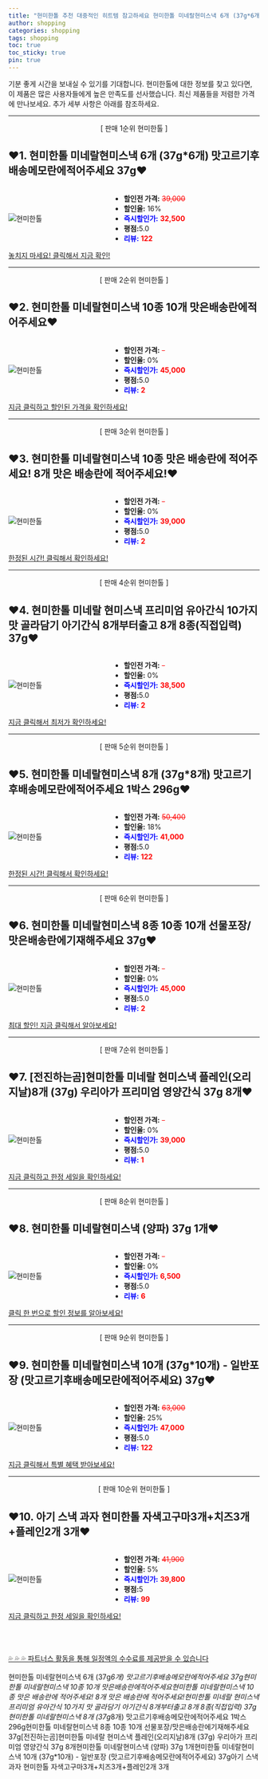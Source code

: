 ```yaml
---
title: "현미한톨 추천 대중적인 히트템 참고하세요 현미한톨 미네랄현미스낵 6개 (37g*6개) 맛고르기후배송메모란에적어주세요"
author: shopping
categories: shopping
tags: shopping
toc: true
toc_sticky: true
pin: true
---
```

기분 좋게 시간을 보내실 수 있기를 기대합니다. 현미한톨에 대한 정보를 찾고 있다면, 이 제품은 많은 사용자들에게 높은 만족도를 선사했습니다. 최신 제품들을 저렴한 가격에 만나보세요. 추가 세부 사항은 아래를 참조하세요.

---
<p class="toplist" style="margin: 0 auto; display: block; width: fit-content;">[ 판매 1순위 현미한톨 ]</p>

<h2><strong>❤️1. 현미한톨 미네랄현미스낵 6개 (37g*6개) 맛고르기후배송메모란에적어주세요 37g❤️</strong></h2>

<div style="display: flex; align-items: center;">
    <div style="flex: 0.4;">
        <img src="https://thumbnail10.coupangcdn.com/thumbnails/remote/230x230ex/image/vendor_inventory/8317/ccd4b7ae1b72e53046369245e2cdad18b98e1e1f48fae5d5b6b073f077cf.jpg" alt="현미한톨" style="max-width: 100%;">
    </div>
    <div style="flex: 0.6; margin-left: 10px;">
        <ul>
            <li><strong>할인전 가격:</strong> <del style="color: red;">39,000</del></li>
            <li><strong>할인율:</strong> 16%</li>
            <li><span style='color:blue'><strong>즉시할인가:</strong></span> <span style='color:red'><strong>32,500</strong></span></li>
            <li><strong>평점:</strong>5.0</li>
            <li><span style='color:blue'><strong>리뷰:</strong></span> <span style='color:red'><strong>122</strong></span></li>
        </ul>
    </div>
</div>
<div class="center">
    <a href="https://selin100587.github.io?lptag=AF9450613&subid=githubio&pageKey=7122479784&traceid=V0-153&itemId=17837006152&vendorItemId=73702295618" class="myButton">
        놓치지 마세요! 클릭해서 지금 확인!
    </a>
</div>


---
<p class="toplist" style="margin: 0 auto; display: block; width: fit-content;">[ 판매 2순위 현미한톨 ]</p>

<h2><strong>❤️2. 현미한톨 미네랄현미스낵 10종 10개 맛은배송란에적어주세요❤️</strong></h2>

<div style="display: flex; align-items: center;">
    <div style="flex: 0.4;">
        <img src="https://thumbnail9.coupangcdn.com/thumbnails/remote/230x230ex/image/vendor_inventory/9c09/5797df06f1383c9d03fcedded3199fd870cda90c1c77e47695aaf0d9112e.png" alt="현미한톨" style="max-width: 100%;">
    </div>
    <div style="flex: 0.6; margin-left: 10px;">
        <ul>
            <li><strong>할인전 가격:</strong> <del style="color: red;">-</del></li>
            <li><strong>할인율:</strong> 0%</li>
            <li><span style='color:blue'><strong>즉시할인가:</strong></span> <span style='color:red'><strong>45,000</strong></span></li>
            <li><strong>평점:</strong>5.0</li>
            <li><span style='color:blue'><strong>리뷰:</strong></span> <span style='color:red'><strong>2</strong></span></li>
        </ul>
    </div>
</div>
<div class="center">
    <a href="https://selin100587.github.io?lptag=AF9450613&subid=githubio&pageKey=7816857884&traceid=V0-153&itemId=21327316918&vendorItemId=88385973002" class="myButton">
        지금 클릭하고 할인된 가격을 확인하세요!
    </a>
</div>


---
<p class="toplist" style="margin: 0 auto; display: block; width: fit-content;">[ 판매 3순위 현미한톨 ]</p>

<h2><strong>❤️3. 현미한톨 미네랄현미스낵 10종 맛은 배송란에 적어주세요! 8개 맛은 배송란에 적어주세요!❤️</strong></h2>

<div style="display: flex; align-items: center;">
    <div style="flex: 0.4;">
        <img src="https://thumbnail9.coupangcdn.com/thumbnails/remote/230x230ex/image/vendor_inventory/9c09/5797df06f1383c9d03fcedded3199fd870cda90c1c77e47695aaf0d9112e.png" alt="현미한톨" style="max-width: 100%;">
    </div>
    <div style="flex: 0.6; margin-left: 10px;">
        <ul>
            <li><strong>할인전 가격:</strong> <del style="color: red;">-</del></li>
            <li><strong>할인율:</strong> 0%</li>
            <li><span style='color:blue'><strong>즉시할인가:</strong></span> <span style='color:red'><strong>39,000</strong></span></li>
            <li><strong>평점:</strong>5.0</li>
            <li><span style='color:blue'><strong>리뷰:</strong></span> <span style='color:red'><strong>2</strong></span></li>
        </ul>
    </div>
</div>
<div class="center">
    <a href="https://selin100587.github.io?lptag=AF9450613&subid=githubio&pageKey=7816857884&traceid=V0-153&itemId=19646668297&vendorItemId=88381091794" class="myButton">
        한정된 시간! 클릭해서 확인하세요!
    </a>
</div>


---
<p class="toplist" style="margin: 0 auto; display: block; width: fit-content;">[ 판매 4순위 현미한톨 ]</p>

<h2><strong>❤️4. 현미한톨 미네랄 현미스낵 프리미엄 유아간식 10가지 맛 골라담기 아기간식 8개부터출고 8개 8종(직접입력) 37g❤️</strong></h2>

<div style="display: flex; align-items: center;">
    <div style="flex: 0.4;">
        <img src="https://thumbnail6.coupangcdn.com/thumbnails/remote/230x230ex/image/vendor_inventory/8312/545848a37ef8372095d3307e649557251a8cdcc950fd5c61641e35fd482d.jpg" alt="현미한톨" style="max-width: 100%;">
    </div>
    <div style="flex: 0.6; margin-left: 10px;">
        <ul>
            <li><strong>할인전 가격:</strong> <del style="color: red;">-</del></li>
            <li><strong>할인율:</strong> 0%</li>
            <li><span style='color:blue'><strong>즉시할인가:</strong></span> <span style='color:red'><strong>38,500</strong></span></li>
            <li><strong>평점:</strong>5.0</li>
            <li><span style='color:blue'><strong>리뷰:</strong></span> <span style='color:red'><strong>2</strong></span></li>
        </ul>
    </div>
</div>
<div class="center">
    <a href="https://selin100587.github.io?lptag=AF9450613&subid=githubio&pageKey=7812518747&traceid=V0-153&itemId=23410407576&vendorItemId=90446215390" class="myButton">
        지금 클릭해서 최저가 확인하세요!
    </a>
</div>


---
<p class="toplist" style="margin: 0 auto; display: block; width: fit-content;">[ 판매 5순위 현미한톨 ]</p>

<h2><strong>❤️5. 현미한톨 미네랄현미스낵 8개 (37g*8개) 맛고르기후배송메모란에적어주세요 1박스 296g❤️</strong></h2>

<div style="display: flex; align-items: center;">
    <div style="flex: 0.4;">
        <img src="https://thumbnail7.coupangcdn.com/thumbnails/remote/230x230ex/image/vendor_inventory/882c/a248888aeb30b4d385394bcd7fcf1fa33eb4247fe0156a185e72eab2c789.jpg" alt="현미한톨" style="max-width: 100%;">
    </div>
    <div style="flex: 0.6; margin-left: 10px;">
        <ul>
            <li><strong>할인전 가격:</strong> <del style="color: red;">50,400</del></li>
            <li><strong>할인율:</strong> 18%</li>
            <li><span style='color:blue'><strong>즉시할인가:</strong></span> <span style='color:red'><strong>41,000</strong></span></li>
            <li><strong>평점:</strong>5.0</li>
            <li><span style='color:blue'><strong>리뷰:</strong></span> <span style='color:red'><strong>122</strong></span></li>
        </ul>
    </div>
</div>
<div class="center">
    <a href="https://selin100587.github.io?lptag=AF9450613&subid=githubio&pageKey=7122479784&traceid=V0-153&itemId=6407665470&vendorItemId=73702383138" class="myButton">
        한정된 시간! 클릭해서 확인하세요!
    </a>
</div>


---
<p class="toplist" style="margin: 0 auto; display: block; width: fit-content;">[ 판매 6순위 현미한톨 ]</p>

<h2><strong>❤️6. 현미한톨 미네랄현미스낵 8종 10종 10개 선물포장/맛은배송란에기재해주세요 37g❤️</strong></h2>

<div style="display: flex; align-items: center;">
    <div style="flex: 0.4;">
        <img src="https://thumbnail9.coupangcdn.com/thumbnails/remote/230x230ex/image/vendor_inventory/9c09/5797df06f1383c9d03fcedded3199fd870cda90c1c77e47695aaf0d9112e.png" alt="현미한톨" style="max-width: 100%;">
    </div>
    <div style="flex: 0.6; margin-left: 10px;">
        <ul>
            <li><strong>할인전 가격:</strong> <del style="color: red;">-</del></li>
            <li><strong>할인율:</strong> 0%</li>
            <li><span style='color:blue'><strong>즉시할인가:</strong></span> <span style='color:red'><strong>45,000</strong></span></li>
            <li><strong>평점:</strong>5.0</li>
            <li><span style='color:blue'><strong>리뷰:</strong></span> <span style='color:red'><strong>2</strong></span></li>
        </ul>
    </div>
</div>
<div class="center">
    <a href="https://selin100587.github.io?lptag=AF9450613&subid=githubio&pageKey=7812518747&traceid=V0-153&itemId=21332296966&vendorItemId=88390826656" class="myButton">
        최대 할인! 지금 클릭해서 알아보세요!
    </a>
</div>


---
<p class="toplist" style="margin: 0 auto; display: block; width: fit-content;">[ 판매 7순위 현미한톨 ]</p>

<h2><strong>❤️7. [전진하는곰]현미한톨 미네랄 현미스낵 플레인(오리지날)8개 (37g) 우리아가 프리미엄 영양간식 37g 8개❤️</strong></h2>

<div style="display: flex; align-items: center;">
    <div style="flex: 0.4;">
        <img src="https://thumbnail9.coupangcdn.com/thumbnails/remote/230x230ex/image/vendor_inventory/9c09/5797df06f1383c9d03fcedded3199fd870cda90c1c77e47695aaf0d9112e.png" alt="현미한톨" style="max-width: 100%;">
    </div>
    <div style="flex: 0.6; margin-left: 10px;">
        <ul>
            <li><strong>할인전 가격:</strong> <del style="color: red;">-</del></li>
            <li><strong>할인율:</strong> 0%</li>
            <li><span style='color:blue'><strong>즉시할인가:</strong></span> <span style='color:red'><strong>39,000</strong></span></li>
            <li><strong>평점:</strong>5.0</li>
            <li><span style='color:blue'><strong>리뷰:</strong></span> <span style='color:red'><strong>1</strong></span></li>
        </ul>
    </div>
</div>
<div class="center">
    <a href="https://selin100587.github.io?lptag=AF9450613&subid=githubio&pageKey=7816859746&traceid=V0-153&itemId=19859660179&vendorItemId=88390826650" class="myButton">
        지금 클릭하고 한정 세일을 확인하세요!
    </a>
</div>


---
<p class="toplist" style="margin: 0 auto; display: block; width: fit-content;">[ 판매 8순위 현미한톨 ]</p>

<h2><strong>❤️8. 현미한톨 미네랄현미스낵 (양파) 37g 1개❤️</strong></h2>

<div style="display: flex; align-items: center;">
    <div style="flex: 0.4;">
        <img src="https://thumbnail9.coupangcdn.com/thumbnails/remote/230x230ex/image/vendor_inventory/3248/36c8174374e6dc4d5701aa5a5524eaed61e1c45eb2f705b70aa9ac336560.jpg" alt="현미한톨" style="max-width: 100%;">
    </div>
    <div style="flex: 0.6; margin-left: 10px;">
        <ul>
            <li><strong>할인전 가격:</strong> <del style="color: red;">-</del></li>
            <li><strong>할인율:</strong> 0%</li>
            <li><span style='color:blue'><strong>즉시할인가:</strong></span> <span style='color:red'><strong>6,500</strong></span></li>
            <li><strong>평점:</strong>5.0</li>
            <li><span style='color:blue'><strong>리뷰:</strong></span> <span style='color:red'><strong>6</strong></span></li>
        </ul>
    </div>
</div>
<div class="center">
    <a href="https://selin100587.github.io?lptag=AF9450613&subid=githubio&pageKey=4828452440&traceid=V0-153&itemId=6227306467&vendorItemId=73523142657" class="myButton">
        클릭 한 번으로 할인 정보를 알아보세요!
    </a>
</div>


---
<p class="toplist" style="margin: 0 auto; display: block; width: fit-content;">[ 판매 9순위 현미한톨 ]</p>

<h2><strong>❤️9. 현미한톨 미네랄현미스낵 10개 (37g*10개) - 일반포장 (맛고르기후배송메모란에적어주세요) 37g❤️</strong></h2>

<div style="display: flex; align-items: center;">
    <div style="flex: 0.4;">
        <img src="https://thumbnail6.coupangcdn.com/thumbnails/remote/230x230ex/image/vendor_inventory/807e/2dfb5b98c6462ace77a74912e7d7c7f58a92101fc656885ff83d75dda237.jpg" alt="현미한톨" style="max-width: 100%;">
    </div>
    <div style="flex: 0.6; margin-left: 10px;">
        <ul>
            <li><strong>할인전 가격:</strong> <del style="color: red;">63,000</del></li>
            <li><strong>할인율:</strong> 25%</li>
            <li><span style='color:blue'><strong>즉시할인가:</strong></span> <span style='color:red'><strong>47,000</strong></span></li>
            <li><strong>평점:</strong>5.0</li>
            <li><span style='color:blue'><strong>리뷰:</strong></span> <span style='color:red'><strong>122</strong></span></li>
        </ul>
    </div>
</div>
<div class="center">
    <a href="https://selin100587.github.io?lptag=AF9450613&subid=githubio&pageKey=7122479784&traceid=V0-153&itemId=17837006151&vendorItemId=73702414520" class="myButton">
        지금 클릭해서 특별 혜택 받아보세요!
    </a>
</div>


---
<p class="toplist" style="margin: 0 auto; display: block; width: fit-content;">[ 판매 10순위 현미한톨 ]</p>

<h2><strong>❤️10. 아기 스낵 과자 현미한톨 자색고구마3개+치즈3개+플레인2개 3개❤️</strong></h2>

<div style="display: flex; align-items: center;">
    <div style="flex: 0.4;">
        <img src="https://thumbnail8.coupangcdn.com/thumbnails/remote/230x230ex/image/vendor_inventory/d3ef/2e9c50480b476d0606de61c753947d62d9e0573b5cad10c8717a6d0fe665.jpg" alt="현미한톨" style="max-width: 100%;">
    </div>
    <div style="flex: 0.6; margin-left: 10px;">
        <ul>
            <li><strong>할인전 가격:</strong> <del style="color: red;">41,900</del></li>
            <li><strong>할인율:</strong> 5%</li>
            <li><span style='color:blue'><strong>즉시할인가:</strong></span> <span style='color:red'><strong>39,800</strong></span></li>
            <li><strong>평점:</strong>5</li>
            <li><span style='color:blue'><strong>리뷰:</strong></span> <span style='color:red'><strong>99</strong></span></li>
        </ul>
    </div>
</div>
<div class="center">
    <a href="https://selin100587.github.io?lptag=AF9450613&subid=githubio&pageKey=8246728707&traceid=V0-153&itemId=18731383621&vendorItemId=85863915002" class="myButton">
        지금 클릭하고 한정 세일을 확인하세요!
    </a>
</div>

<br><br><br>[💦 💦 💦 파트너스 활동을 통해 일정액의 수수료를 제공받을 수 있습니다](https://link.coupang.com/a/bcpT2c)<br><br>현미한톨 미네랄현미스낵 6개 (37g*6개) 맛고르기후배송메모란에적어주세요 37g현미한톨 미네랄현미스낵 10종 10개 맛은배송란에적어주세요현미한톨 미네랄현미스낵 10종 맛은 배송란에 적어주세요! 8개 맛은 배송란에 적어주세요!현미한톨 미네랄 현미스낵 프리미엄 유아간식 10가지 맛 골라담기 아기간식 8개부터출고 8개 8종(직접입력) 37g현미한톨 미네랄현미스낵 8개 (37g*8개) 맛고르기후배송메모란에적어주세요 1박스 296g현미한톨 미네랄현미스낵 8종 10종 10개 선물포장/맛은배송란에기재해주세요 37g[전진하는곰]현미한톨 미네랄 현미스낵 플레인(오리지날)8개 (37g) 우리아가 프리미엄 영양간식 37g 8개현미한톨 미네랄현미스낵 (양파) 37g 1개현미한톨 미네랄현미스낵 10개 (37g*10개) - 일반포장 (맛고르기후배송메모란에적어주세요) 37g아기 스낵 과자 현미한톨 자색고구마3개+치즈3개+플레인2개 3개